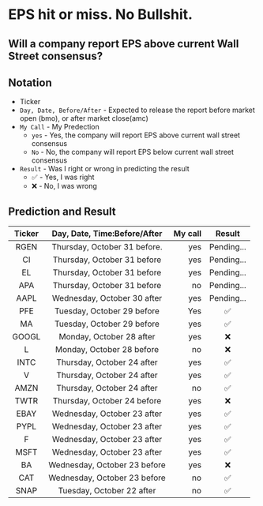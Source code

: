 # EPS hit or miss. No Bullshit.
Will a company report EPS above current Wall Street consensus?
-----------------
## Notation

* Ticker
* `Day, Date, Before/After` - Expected to release the report before market open (bmo), or after market close(amc)
* `My Call` - My Predection
  - `yes` - Yes, the company will report EPS above current wall street consensus
  - `No`  - No, the company will report EPS below current wall street consensus
* `Result` - Was I right or wrong in predicting the result
  - :white_check_mark: - Yes, I was right
  - :x: - No, I was wrong

## Prediction and Result
| Ticker | Day, Date, Time:Before/After  | My call |Result              |
|:------:|:-----------------------------:|--------:|:------------------:|
| RGEN   | Thursday, October 31 before.  | yes     | Pending...         |
| CI     | Thursday, October 31 before   | yes     | Pending...         |
| EL     | Thursday, October 31 before   | yes     | Pending...         |
| APA    | Thursday, October 31 before   | no      | Pending...         |
| AAPL   | Wednesday, October 30 after   | yes     | Pending...         |
| PFE    | Tuesday, October 29 before    | Yes     | :white_check_mark: |
| MA     | Tuesday, October 29 before    | yes     | :white_check_mark: |
| GOOGL  | Monday, October 28 after      | yes     | :x:                |
| L      | Monday, October 28 before     | no      | :x:                |
| INTC   | Thursday, October 24 after    | yes     | :white_check_mark: |
| V      | Thursday, October 24 after    | yes     | :white_check_mark: |
| AMZN   | Thursday, October 24 after    | no      | :white_check_mark: |
| TWTR   | Thursday, October 24 before   | yes     | :x:                |
| EBAY   | Wednesday, October 23 after   | yes     | :white_check_mark: |
| PYPL   | Wednesday, October 23 after   | yes     | :white_check_mark: |
| F      | Wednesday, October 23 after   | yes     | :white_check_mark: |
| MSFT   | Wednesday, October 23 after   | yes     | :white_check_mark: |
| BA     | Wednesday, October 23 before  | yes     | :x:                |
| CAT    | Wednesday, October 23 before  | no      | :white_check_mark: |
| SNAP   | Tuesday, October 22 after     | no      | :white_check_mark: |

